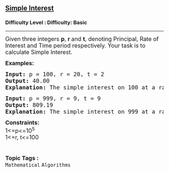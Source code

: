 <h2><a href="https://www.geeksforgeeks.org/problems/simple-interest3457/1?itm_source=geeksforgeeks&itm_medium=article&itm_campaign=practice_card">Simple Interest</a></h2><h3>Difficulty Level : Difficulty: Basic</h3><hr><div class="problems_problem_content__Xm_eO"><p><span style="font-size: 18px;">Given three integers&nbsp;<strong>p</strong>,&nbsp;<strong>r&nbsp;</strong>and&nbsp;<strong>t</strong>, denoting Principal, Rate of Interest and Time period respectively. Your task is to calculate Simple Interest.</span></p>
<p><span style="font-size: 18px;"><strong>Examples:</strong></span></p>
<pre><span style="font-size: 18px;"><strong>Input: </strong>p = 100, r = 20, t = 2
<strong>Output: </strong>40.00
<strong>Explanation: </strong>The simple interest on 100 at a rate of 20% across 2 time periods is 40.</span></pre>
<pre><span style="font-size: 18px;"><strong>Input: </strong>p = 999, r = 9, t = 9
<strong>Output: </strong>809.19
<strong>Explanation: </strong>The simple interest on 999 at a rate of 9% across 9 time periods is 809.19</span></pre>
<p><span style="font-size: 18px;"><strong>Constraints:</strong><br>1&lt;=p&lt;=10<sup>5</sup><br>1&lt;=r, t&lt;=100</span></p></div><br><p><span style=font-size:18px><strong>Topic Tags : </strong><br><code>Mathematical</code>&nbsp;<code>Algorithms</code>&nbsp;